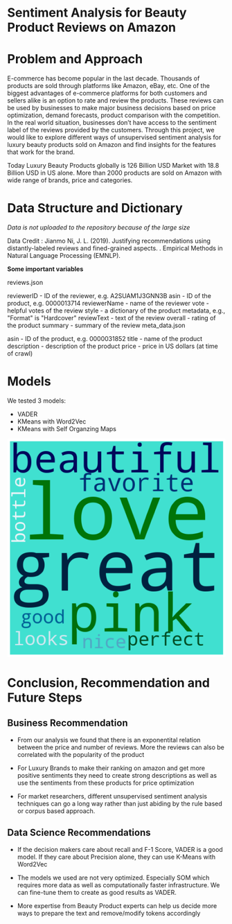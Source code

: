 # Sentiment Analysis for Beauty Product Reviews on Amazon

# Problem and Approach

E-commerce has become popular in the last decade. Thousands of products are sold through platforms like Amazon, eBay, etc. One of the biggest advantages of e-commerce platforms for both customers and sellers alike is an option to rate and review the products. These reviews can be used by businesses to make major business decisions based on price optimization, demand forecasts, product comparison with the competition. In the real world situation, businesses don’t have access to the sentiment label of the reviews provided by the customers. Through this project, we would like to explore different ways of unsupervised sentiment analysis for luxury beauty products sold on Amazon and find insights for the features that work for the brand.

Today Luxury Beauty Products globally is 126 Billion USD Market with 18.8 Billion USD in US alone. More than 2000 products are sold on Amazon with wide range of brands, price and categories.

# Data Structure and Dictionary 
*Data is not uploaded to the repository because of the large size* 

Data Credit : Jianmo Ni, J. L. (2019). Justifying recommendations using distantly-labeled reviews and fined-grained aspects. . Empirical Methods in Natural Language Processing (EMNLP).

**Some important variables**

reviews.json

reviewerID - ID of the reviewer, e.g. A2SUAM1J3GNN3B
asin - ID of the product, e.g. 0000013714
reviewerName - name of the reviewer
vote - helpful votes of the review
style - a dictionary of the product metadata, e.g., "Format" is "Hardcover"
reviewText - text of the review
overall - rating of the product
summary - summary of the review
meta_data.json

asin - ID of the product, e.g. 0000031852
title - name of the product
description - description of the product
price - price in US dollars (at time of crawl)

# Models 
We tested 3 models:
- VADER
- KMeans with Word2Vec
- KMeans with Self Organzing Maps

![wordcloud](/Images_Plots/top_words1.png)

# Conclusion, Recommendation and Future Steps

## Business Recommendation
- From our analysis we found that there is an exponentital relation between the price and number of reviews. More the reviews can also be correlated with the popularity of the product

- For Luxury Brands to make their ranking on amazon and get more positive sentiments they need to create strong descriptions as well as use the sentiments from these products for price optimization

- For market researchers, different unsupervised sentiment analysis techniques can go a long way rather than just abiding by the rule based or corpus based approach.

## Data Science Recommendations
- If the decision makers care about recall and F-1 Score, VADER is a good model. If they care about Precision alone, they can use K-Means with Word2Vec

- The models we used are not very optimized. Especially SOM which requires more data as well as computationally faster infrastructure. We can fine-tune them to create as good results as VADER.

- More expertise from Beauty Product experts can help us decide more ways to prepare the text and remove/modify tokens accordingly

